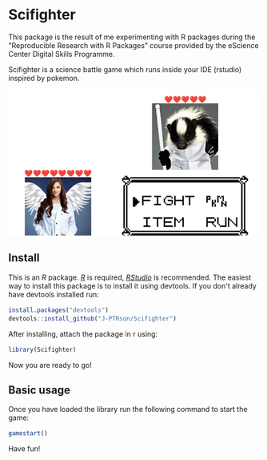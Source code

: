 # Scifighter

This package is the result of me experimenting with R packages during the "Reproducible Research with R Packages" course provided by the eScience Center Digital Skills Programme.

Scifighter is a science battle game which runs inside your IDE (rstudio) inspired by pokemon. 

![](inst/extdata/img/example/example_img.png)

## Install

This is an *R* package. [*R*](https://www.r-project.org/) is required, [*RStudio*](https://www.rstudio.com/) is recommended. The easiest way to install this package is to install it using devtools. If you don't already have devtools installed run:

``` r
install.packages("devtools")  
devtools::install_github("J-PTRson/Scifighter")
```

After installing, attach the package in r using:

``` r
library(Scifighter)
```

Now you are ready to go!

## Basic usage

Once you have loaded the library run the following command to start the game:

``` r
gamestart()
```

Have fun!
